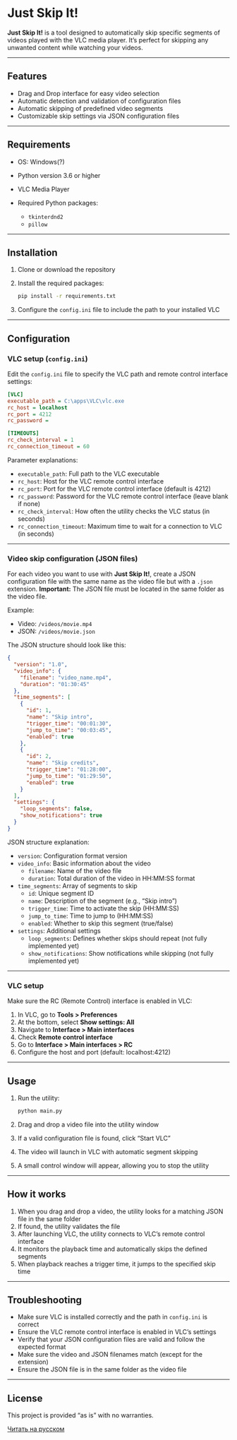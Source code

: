 # Just Skip It!

**Just Skip It!** is a tool designed to automatically skip specific segments of videos played with the VLC media player. It’s perfect for skipping any unwanted content while watching your videos.

---

## Features

* Drag and Drop interface for easy video selection
* Automatic detection and validation of configuration files
* Automatic skipping of predefined video segments
* Customizable skip settings via JSON configuration files

---

## Requirements

* OS: Windows(?)
* Python version 3.6 or higher
* VLC Media Player
* Required Python packages:

  * `tkinterdnd2`
  * `pillow`

---

## Installation

1. Clone or download the repository
2. Install the required packages:

   ```bash
   pip install -r requirements.txt
   ```
3. Configure the `config.ini` file to include the path to your installed VLC

---

## Configuration

### VLC setup (`config.ini`)

Edit the `config.ini` file to specify the VLC path and remote control interface settings:

```ini
[VLC]
executable_path = C:\apps\VLC\vlc.exe
rc_host = localhost
rc_port = 4212
rc_password =

[TIMEOUTS]
rc_check_interval = 1
rc_connection_timeout = 60
```

Parameter explanations:

* `executable_path`: Full path to the VLC executable
* `rc_host`: Host for the VLC remote control interface
* `rc_port`: Port for the VLC remote control interface (default is 4212)
* `rc_password`: Password for the VLC remote control interface (leave blank if none)
* `rc_check_interval`: How often the utility checks the VLC status (in seconds)
* `rc_connection_timeout`: Maximum time to wait for a connection to VLC (in seconds)

---

### Video skip configuration (JSON files)

For each video you want to use with **Just Skip It!**, create a JSON configuration file with the same name as the video file but with a `.json` extension.
**Important:** The JSON file must be located in the same folder as the video file.

Example:

* Video: `/videos/movie.mp4`
* JSON: `/videos/movie.json`

The JSON structure should look like this:

```json
{
  "version": "1.0",
  "video_info": {
    "filename": "video_name.mp4",
    "duration": "01:30:45"
  },
  "time_segments": [
    {
      "id": 1,
      "name": "Skip intro",
      "trigger_time": "00:01:30",
      "jump_to_time": "00:03:45",
      "enabled": true
    },
    {
      "id": 2,
      "name": "Skip credits",
      "trigger_time": "01:28:00",
      "jump_to_time": "01:29:50",
      "enabled": true
    }
  ],
  "settings": {
    "loop_segments": false,
    "show_notifications": true
  }
}
```

JSON structure explanation:

* `version`: Configuration format version
* `video_info`: Basic information about the video
  * `filename`: Name of the video file
  * `duration`: Total duration of the video in HH\:MM\:SS format
* `time_segments`: Array of segments to skip
  * `id`: Unique segment ID
  * `name`: Description of the segment (e.g., “Skip intro”)
  * `trigger_time`: Time to activate the skip (HH\:MM\:SS)
  * `jump_to_time`: Time to jump to (HH\:MM\:SS)
  * `enabled`: Whether to skip this segment (true/false)
* `settings`: Additional settings
  * `loop_segments`: Defines whether skips should repeat (not fully implemented yet)
  * `show_notifications`: Show notifications while skipping (not fully implemented yet)

---

### VLC setup

Make sure the RC (Remote Control) interface is enabled in VLC:

1. In VLC, go to **Tools > Preferences**
2. At the bottom, select **Show settings: All**
3. Navigate to **Interface > Main interfaces**
4. Check **Remote control interface**
5. Go to **Interface > Main interfaces > RC**
6. Configure the host and port (default: localhost:4212)

---

## Usage

1. Run the utility:

   ```bash
   python main.py
   ```
2. Drag and drop a video file into the utility window
3. If a valid configuration file is found, click “Start VLC”
4. The video will launch in VLC with automatic segment skipping
5. A small control window will appear, allowing you to stop the utility

---

## How it works

1. When you drag and drop a video, the utility looks for a matching JSON file in the same folder
2. If found, the utility validates the file
3. After launching VLC, the utility connects to VLC’s remote control interface
4. It monitors the playback time and automatically skips the defined segments
5. When playback reaches a trigger time, it jumps to the specified skip time

---

## Troubleshooting

* Make sure VLC is installed correctly and the path in `config.ini` is correct
* Ensure the VLC remote control interface is enabled in VLC’s settings
* Verify that your JSON configuration files are valid and follow the expected format
* Make sure the video and JSON filenames match (except for the extension)
* Ensure the JSON file is in the same folder as the video file

---

## License

This project is provided “as is” with no warranties.

[Читать на русском](README_rus.md)